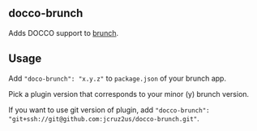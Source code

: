 ## docco-brunch
Adds DOCCO support to [brunch](http://brunch.io).

## Usage
Add `"doco-brunch": "x.y.z"` to `package.json` of your brunch app.

Pick a plugin version that corresponds to your minor (y) brunch version.

If you want to use git version of plugin, add
`"docco-brunch": "git+ssh://git@github.com:jcruz2us/docco-brunch.git"`.
